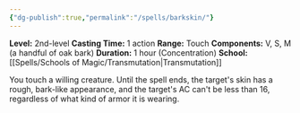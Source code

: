 ```yaml
---
{"dg-publish":true,"permalink":"/spells/barkskin/"}
---
```


**Level:** 2nd-level
**Casting Time:** 1 action
**Range:** Touch
**Components:** V, S, M (a handful of oak bark)
**Duration:** 1 hour (Concentration)
**School:** [[Spells/Schools of Magic/Transmutation\|Transmutation]]

You touch a willing creature. Until the spell ends, the target's skin has a rough, bark-like appearance, and the target's AC can't be less than 16, regardless of what kind of armor it is wearing.